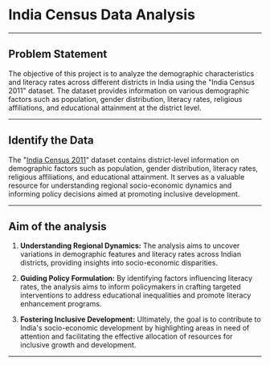 # India Census Data Analysis
-----

## Problem Statement

The objective of this project is to analyze the demographic characteristics and literacy rates across different districts in India using the "India Census 2011" dataset. The dataset provides information on various demographic factors such as population, gender distribution, literacy rates, religious affiliations, and educational attainment at the district level.

-----

## Identify the Data

The "[India Census 2011](https://github.com/Tanay-Dwivedi/India-Census-Data-Analysis/blob/master/census.csv)" dataset contains district-level information on demographic factors such as population, gender distribution, literacy rates, religious affiliations, and educational attainment. It serves as a valuable resource for understanding regional socio-economic dynamics and informing policy decisions aimed at promoting inclusive development.

-----

## Aim of the analysis

1. **Understanding Regional Dynamics:** The analysis aims to uncover variations in demographic features and literacy rates across Indian districts, providing insights into socio-economic disparities.

2. **Guiding Policy Formulation:** By identifying factors influencing literacy rates, the analysis aims to inform policymakers in crafting targeted interventions to address educational inequalities and promote literacy enhancement programs.

3. **Fostering Inclusive Development:** Ultimately, the goal is to contribute to India's socio-economic development by highlighting areas in need of attention and facilitating the effective allocation of resources for inclusive growth and development.

-----